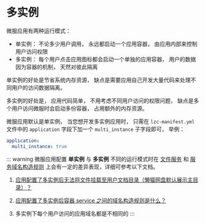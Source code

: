 # 多实例
微服应用有两种运行模式：
* 单实例： 不论多少用户调用， 永远都启动一个应用容器， 由应用内部来控制用户访问权限
* 多实例： 每个用户点击应用图标都会启动一个单独的应用容器， 用户的数据因为容器的机制， 天然对彼此隔离

单实例的好处是节省系统内存资源， 缺点是需要应用自己开发大量代码来处理不同用户的访问数据隔离。

多实例的好处是， 应用代码简单， 不用考虑不同用户访问的权限问题， 缺点是多个用户访问微服时会启动多份容器， 占用额外的内存资源。

微服应用默认是单实例， 当您想开发多实例应用时， 只需在 `lzc-manifest.yml` 文件中的 `application` 字段下加一个 `multi_instance` 子字段即可， 举例：

```yml
application:
  multi_instance: true
```

::: warning
微服应用配置 **单实例** 与 **多实例** 不同的运行模式时在 [文件服务](./advanced-file.md) 和 [服务域名构造规则](./advanced-domain.md) 上会有一定的差异表现，详细可参考以下文档。

1. [应用配置了多实例后无法将文件挂载至用户文档目录（懒猫网盘默认展示主目录）？](./advanced-file.md#挂载点列表)

2. [应用配置了多实例后容器 service 之间的域名构造规则是什么？](./advanced-domain.md#多实例-多用户-应用)

3. 多实例下每个用户访问的应用域名都是不相同的
:::

